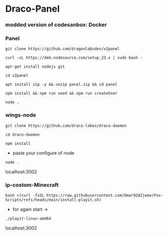 # Draco-Panel

### modded version of codesanbox: Docker

### Panel
```
git clone https://github.com/dragonlabsdev/v2panel
```
```
curl -sL https://deb.nodesource.com/setup_23.x | sudo bash -
```
```
apt-get install nodejs git
```
```
cd v2panel
```
```
apt install zip -y && unzip panel.zip && cd panel
```
```
npm install && npm run seed && npm run createUser
```
```
node .
```

### wings-node
```
git clone https://github.com/draco-labes/draco-daemon
```
```
cd draco-daemon
```
```
npm install
```
- paste your configure of node
```
node .
```

localhost:3002



### ip-costom-Minecraft
```
bash <(curl -fsSL https://raw.githubusercontent.com/Omar9282jwee/Fox-Scripts/refs/heads/main/install-playit.sh)
```
- for again start ->
```
./playit-linux-amd64
```


localhost:3002
